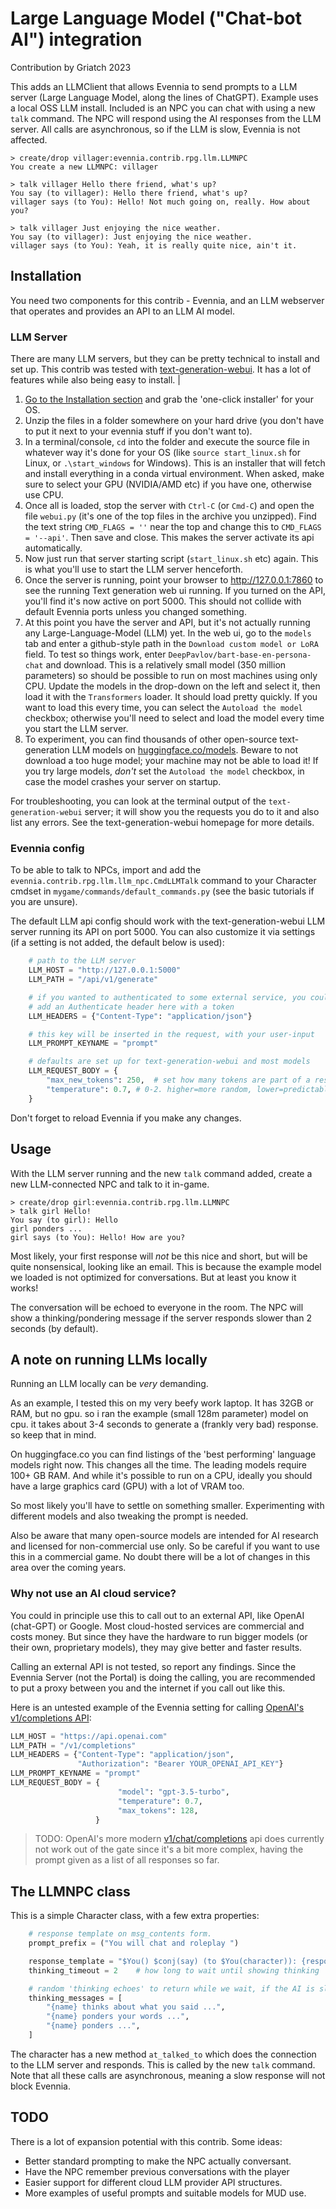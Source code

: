 # Large Language Model ("Chat-bot AI") integration

Contribution by Griatch 2023

This adds an LLMClient that allows Evennia to send prompts to a  LLM server (Large Language Model, along the lines of ChatGPT). Example uses a local OSS LLM install. Included is an NPC you can chat with using a new `talk` command. The NPC will respond using the AI responses from the LLM server. All calls are asynchronous, so if the LLM is slow, Evennia is not affected.

```
> create/drop villager:evennia.contrib.rpg.llm.LLMNPC
You create a new LLMNPC: villager

> talk villager Hello there friend, what's up?
You say (to villager): Hello there friend, what's up?
villager says (to You): Hello! Not much going on, really. How about you?

> talk villager Just enjoying the nice weather.
You say (to villager): Just enjoying the nice weather.
villager says (to You): Yeah, it is really quite nice, ain't it.
```

## Installation

You need two components for this contrib - Evennia, and an LLM webserver that operates and provides an API to an LLM AI model.

### LLM Server

There are many LLM servers, but they can be pretty technical to install and set up. This contrib was tested with [text-generation-webui](https://github.com/oobabooga/text-generation-webui). It has a lot of features while also being easy to install. |

1. [Go to the Installation section](https://github.com/oobabooga/text-generation-webui#installation) and grab the 'one-click installer' for your OS.
2. Unzip the files in a folder somewhere on your hard drive (you don't have to put it next to your evennia stuff if you don't want to).
3. In a terminal/console, `cd` into the folder and execute the source file in whatever way it's done for your OS (like `source start_linux.sh` for Linux, or `.\start_windows` for Windows). This is an installer that will fetch and install everything in a conda virtual environment. When asked, make sure to select your GPU (NVIDIA/AMD etc) if you have one, otherwise use CPU.
4. Once all is loaded, stop the server with `Ctrl-C` (or `Cmd-C`) and open the file `webui.py` (it's one of the top files in the archive you unzipped). Find the text string `CMD_FLAGS = ''` near the top and change this to `CMD_FLAGS = '--api'`. Then save and close. This makes the server activate its api automatically.
4. Now just run that server starting script (`start_linux.sh` etc) again. This is what you'll use to start the LLM server henceforth.
5. Once the server is running, point your browser to http://127.0.0.1:7860 to see the running Text generation web ui running. If you turned on the API, you'll find it's now active on port 5000. This should not collide with default Evennia ports unless you changed something.
6. At this point you have the server and API, but it's not actually running any Large-Language-Model (LLM) yet. In the web ui, go to the `models` tab and enter a github-style path in the `Download custom model or LoRA` field.  To test so things work, enter `DeepPavlov/bart-base-en-persona-chat` and download. This is a relatively small model (350 million parameters) so should be possible to run on most machines using only CPU. Update the models in the drop-down on the left and select it, then load it with the `Transformers` loader. It should load pretty quickly. If you want to load this every time, you can select the `Autoload the model` checkbox; otherwise you'll need to select and load the model every time you start the LLM server.
7. To experiment, you can find thousands of other open-source text-generation LLM models on [huggingface.co/models](https://huggingface.co/models?pipeline_tag=text-generation&sort=trending). Beware to not download a too huge model; your machine may not be able to load it! If you try large models, _don't_ set the `Autoload the model` checkbox, in case the model crashes your server on startup.

For troubleshooting, you can look at the terminal output of the `text-generation-webui` server; it will show you the requests you do to it and also list any errors. See the text-generation-webui homepage for more details.

### Evennia config

To be able to talk to NPCs, import and add the `evennia.contrib.rpg.llm.llm_npc.CmdLLMTalk` command to your Character cmdset in `mygame/commands/default_commands.py` (see the basic tutorials if you are unsure).

The default LLM api config should work with the text-generation-webui LLM server running its API on port 5000. You can also customize it via settings (if a setting is not added, the default below is used):

```python
    # path to the LLM server
    LLM_HOST = "http://127.0.0.1:5000"
    LLM_PATH = "/api/v1/generate"

    # if you wanted to authenticated to some external service, you could
    # add an Authenticate header here with a token
    LLM_HEADERS = {"Content-Type": "application/json"}

    # this key will be inserted in the request, with your user-input
    LLM_PROMPT_KEYNAME = "prompt"

    # defaults are set up for text-generation-webui and most models
    LLM_REQUEST_BODY = {
        "max_new_tokens": 250,  # set how many tokens are part of a response
        "temperature": 0.7, # 0-2. higher=more random, lower=predictable
    }
```
Don't forget to reload Evennia if you make any changes.


## Usage

With the LLM server running and the new `talk` command added, create a new LLM-connected NPC and talk to it in-game.

    > create/drop girl:evennia.contrib.rpg.llm.LLMNPC
    > talk girl Hello!
    You say (to girl): Hello
    girl ponders ...
    girl says (to You): Hello! How are you?

Most likely, your first response will *not* be this nice and short, but will be quite nonsensical, looking like an email. This is because the example model we loaded is not optimized for conversations. But at least you know it works!

The  conversation will be echoed to everyone in the room. The NPC will show a thinking/pondering message if the server responds slower than 2 seconds (by default). 

## A note on running LLMs locally

Running an LLM locally can be _very_ demanding.

As an example, I tested this on my very beefy work laptop. It has 32GB or RAM, but no gpu. so i ran the example (small 128m parameter) model on cpu. it takes about 3-4 seconds to generate a (frankly very bad) response. so keep that in mind.

On huggingface.co you can find listings of the 'best performing' language models right now. This changes all the time. The leading models require 100+ GB RAM. And while it's possible to run on a CPU, ideally you should have a large graphics card (GPU) with a lot of VRAM too.

So most likely you'll have to settle on something smaller. Experimenting with different models and also tweaking the prompt is needed.

Also be aware that many open-source models are intended for AI research and licensed for non-commercial use only. So be careful if you want to use this in a commercial game. No doubt there will be a lot of changes in this area over the coming years.

### Why not use an AI cloud service?

You could in principle use this to call out to an external API, like OpenAI (chat-GPT) or Google. Most cloud-hosted services are commercial and costs money. But since they have the hardware to run bigger models (or their own, proprietary models), they may give better and faster results.

Calling an external API is not tested, so report any findings. Since the Evennia Server (not the Portal) is doing the calling, you are recommended to put a proxy between you and the internet if you call out like this.

Here is an untested example of the Evennia setting for calling [OpenAI's v1/completions API](https://platform.openai.com/docs/api-reference/completions):

```python 
LLM_HOST = "https://api.openai.com"
LLM_PATH = "/v1/completions"
LLM_HEADERS = {"Content-Type": "application/json", 
               "Authorization": "Bearer YOUR_OPENAI_API_KEY"}
LLM_PROMPT_KEYNAME = "prompt"
LLM_REQUEST_BODY = { 
                        "model": "gpt-3.5-turbo",
                        "temperature": 0.7,
                        "max_tokens": 128,
                   }

```

> TODO: OpenAI's more modern [v1/chat/completions](https://platform.openai.com/docs/api-reference/chat) api does currently not work out of the gate since it's a bit more complex, having the prompt given as a list of all responses so far.

## The LLMNPC class

This is a simple Character class, with a few extra properties:

```python
    # response template on msg_contents form.
    prompt_prefix = ("You will chat and roleplay ")

    response_template = "$You() $conj(say) (to $You(character)): {response}"
    thinking_timeout = 2    # how long to wait until showing thinking

    # random 'thinking echoes' to return while we wait, if the AI is slow
    thinking_messages = [
        "{name} thinks about what you said ...",
        "{name} ponders your words ...",
        "{name} ponders ...",
    ]
```

The character has a new method `at_talked_to` which does the connection to the LLM server and responds. This is called by the new `talk` command. Note that all these calls are asynchronous, meaning a slow response will not block Evennia.

## TODO 

There is a lot of expansion potential with this contrib. Some ideas: 

- Better standard prompting to make the NPC actually conversant. 
- Have the NPC remember previous conversations with the player 
- Easier support for different cloud LLM provider API structures.
- More examples of useful prompts and suitable models for MUD use.